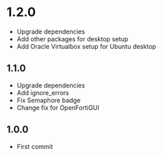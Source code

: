 # 1.2.0
+ Upgrade dependencies
+ Add other packages for desktop setup
+ Add Oracle Virtualbox setup for Ubuntu desktop

## 1.1.0
+ Upgrade dependencies
+ Add ignore_errors
+ Fix Semaphore badge
+ Change fix for OpenFortiGUI

## 1.0.0
+ First commit
